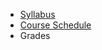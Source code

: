 - [Syllabus](http://csusbdt.github.io/405-2013/Syllabus-405-2014.pdf)
- [Course Schedule](https://github.com/csusbdt/405-2013/wiki)
- Grades


